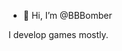 - 👋 Hi, I’m @BBBomber

I develop games mostly. 

<!---
BBBomber/BBBomber is a ✨ special ✨ repository because its `README.md` (this file) appears on your GitHub profile.
You can click the Preview link to take a look at your changes.
--->
